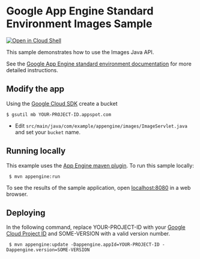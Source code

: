 # Google App Engine Standard Environment Images Sample

<a href="https://console.cloud.google.com/cloudshell/open?git_repo=https://github.com/GoogleCloudPlatform/java-docs-samples&page=editor&open_in_editor=appengine-java8/images/README.md">
<img alt="Open in Cloud Shell" src ="http://gstatic.com/cloudssh/images/open-btn.png"></a>

This sample demonstrates how to use the Images Java API.

See the [Google App Engine standard environment documentation][ae-docs] for more
detailed instructions.

[ae-docs]: https://cloud.google.com/appengine/docs/java/

## Modify the app

Using the [Google Cloud SDK](https://cloud.google.com/sdk/) create a bucket

    $ gsutil mb YOUR-PROJECT-ID.appspot.com

* Edit `src/main/java/com/example/appengine/images/ImageServlet.java` and set your `bucket` name.

## Running locally

 This example uses the
 [App Engine maven plugin](https://cloud.google.com/appengine/docs/java/tools/maven).
 To run this sample locally:

     $ mvn appengine:run

 To see the results of the sample application, open
 [localhost:8080](http://localhost:8080) in a web browser.


## Deploying

 In the following command, replace YOUR-PROJECT-ID with your
 [Google Cloud Project ID](https://developers.google.com/console/help/new/#projectnumber)
 and SOME-VERSION with a valid version number.

     $ mvn appengine:update -Dappengine.appId=YOUR-PROJECT-ID -Dappengine.version=SOME-VERSION
